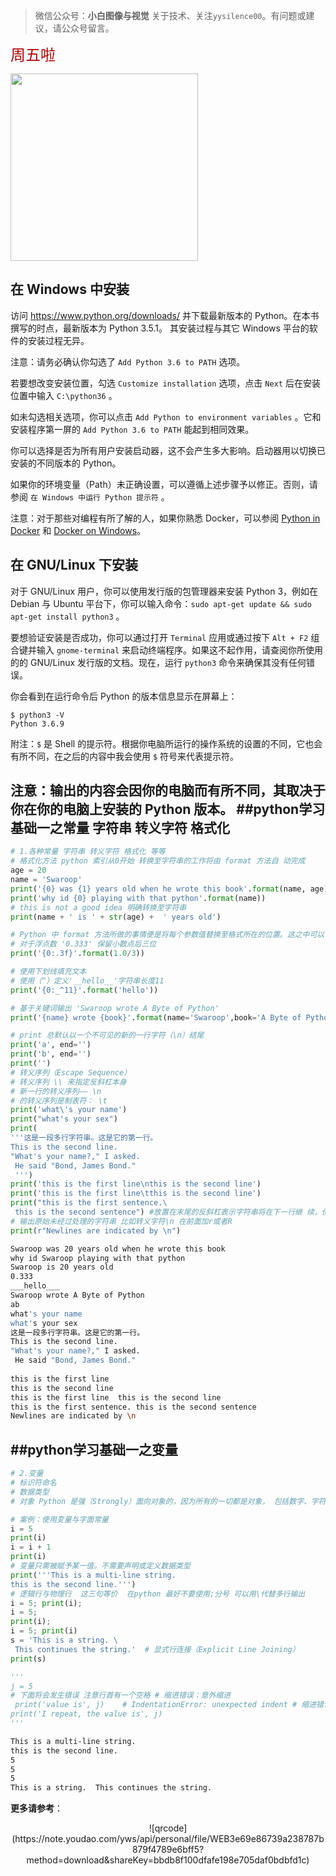 >微信公众号：**小白图像与视觉**
>关于技术、关注`yysilence00`。有问题或建议，请公众号留言。
>
<font color=blus size=5>周五啦</font>

<img src="https://timgsa.baidu.com/timg?image&quality=80&size=b9999_10000&sec=1573053527441&di=c2d5e893dd93a8cefef7ecf23426c07f&imgtype=0&src=http%3A%2F%2Fn.sinaimg.cn%2Fsinacn23%2F0%2Fw1200h1200%2F20180527%2F7b66-hcaquev1363380.jpg" width="300" hegiht="300" align=center/>

## 在 Windows 中安装

访问 https://www.python.org/downloads/ 并下载最新版本的 Python。在本书撰写的时点，最新版本为 Python 3.5.1。
其安装过程与其它 Windows 平台的软件的安装过程无异。

注意：请务必确认你勾选了 `Add Python 3.6 to PATH` 选项。

若要想改变安装位置，勾选 `Customize installation` 选项，点击 `Next` 后在安装位置中输入 `C:\python36` 。

如未勾选相关选项，你可以点击 `Add Python to environment variables` 。它和安装程序第一屏的 `Add Python 3.6 to PATH` 能起到相同效果。

你可以选择是否为所有用户安装启动器，这不会产生多大影响。启动器用以切换已安装的不同版本的 Python。

如果你的环境变量（Path）未正确设置，可以遵循上述步骤予以修正。否则，请参阅 `在 Windows 中运行 Python 提示符` 。

注意：对于那些对编程有所了解的人，如果你熟悉 Docker，可以参阅 [Python in Docker](https://hub.docker.com/_/python/) 和 [Docker on Windows](https://docs.docker.com/windows/)。

## 在 GNU/Linux 下安装

对于 GNU/Linux 用户，你可以使用发行版的包管理器来安装 Python 3，例如在 Debian 与 Ubuntu 平台下，你可以输入命令：`sudo apt-get update && sudo apt-get install python3` 。

要想验证安装是否成功，你可以通过打开 `Terminal` 应用或通过按下 `Alt + F2` 组合键并输入 `gnome-terminal` 来启动终端程序。如果这不起作用，请查阅你所使用的的 GNU/Linux 发行版的文档。现在，运行 `python3` 命令来确保其没有任何错误。

你会看到在运行命令后 Python 的版本信息显示在屏幕上：

<!-- 输出内容应与 book.json 中的 pythonVersion 变量相匹配-->
```
$ python3 -V
Python 3.6.9
```

附注：`$` 是 Shell 的提示符。根据你电脑所运行的操作系统的设置的不同，它也会有所不同，在之后的内容中我会使用 `$` 符号来代表提示符。

注意：输出的内容会因你的电脑而有所不同，其取决于你在你的电脑上安装的 Python 版本。
##python学习基础一之常量 字符串 转义字符 格式化
-----------------------------------------

```python
# 1.各种常量 字符串 转义字符 格式化 等等
# 格式化方法 python 索引从0开始 转换至字符串的工作将由 format 方法自 动完成
age = 20
name = 'Swaroop'
print('{0} was {1} years old when he wrote this book'.format(name, age))
print('why id {0} playing with that python'.format(name))
# this is not a good idea 明确转换至字符串
print(name + ' is ' + str(age) +  ' years old')

# Python 中 format 方法所做的事情便是将每个参数值替换至格式所在的位置。这之中可以有 更详细的格式
# 对于浮点数 '0.333' 保留小数点后三位
print('{0:.3f}'.format(1.0/3))

# 使用下划线填充文本
# 使用（^）定义'__hello__'字符串长度11
print('{0:_^11}'.format('hello'))

# 基于关键词输出 'Swaroop wrote A Byte of Python'
print('{name} wrote {book}'.format(name='Swaroop',book='A Byte of Python'))

# print 总默认以一个不可见的新的一行字符（\n）结尾
print('a', end='')
print('b', end='')
print('')
# 转义序列（Escape Sequence）
# 转义序列 \\ 来指定反斜杠本身
# 新一行的转义序列—— \n
# 的转义序列是制表符： \t
print('what\'s your name')
print("what's your sex")
print(
'''这是一段多行字符串。这是它的第一行。 
This is the second line. 
"What's your name?," I asked.
 He said "Bond, James Bond." 
 ''')
print('this is the first line\nthis is the second line')
print('this is the first line\tthis is the second line')
print("this is the first sentence.\
 this is the second sentence") #放置在末尾的反斜杠表示字符串将在下一行继 续，但不会添加新的一行
# 输出原始未经过处理的字符串 比如转义字符\n 在前面加r或者R
print(r"Newlines are indicated by \n")
```

```bash
Swaroop was 20 years old when he wrote this book
why id Swaroop playing with that python
Swaroop is 20 years old
0.333
___hello___
Swaroop wrote A Byte of Python
ab
what's your name
what's your sex
这是一段多行字符串。这是它的第一行。 
This is the second line. 
"What's your name?," I asked.
 He said "Bond, James Bond." 
 
this is the first line
this is the second line
this is the first line	this is the second line
this is the first sentence. this is the second sentence
Newlines are indicated by \n
```


##python学习基础一之变量
-----------------------------------------
```python
# 2.变量
# 标识符命名
# 数据类型
# 对象 Python 是强（Strongly）面向对象的，因为所有的一切都是对象， 包括数字、字符串与 函数。

# 案例：使用变量与字面常量
i = 5
print(i)
i = i + 1
print(i)
# 变量只需被赋予某一值。不需要声明或定义数据类型
print('''This is a multi-line string.
this is the second line.''')
# 逻辑行与物理行  这三句等价  在python 最好不要使用;分号 可以用\代替多行输出
i = 5; print(i);
i = 5;
print(i);
i = 5; print(i)
s = 'This is a string. \
 This continues the string.'  # 显式行连接（Explicit Line Joining）
print(s)

'''
j = 5
# 下面将会发生错误 注意行首有一个空格 # 缩进错误：意外缩进
 print('value is', j)    # IndentationError: unexpected indent # 缩进错误：意外缩进
print('I repeat, the value is', j)
'''
```

```bash
This is a multi-line string.
this is the second line.
5
5
5
This is a string.  This continues the string.
```


**更多请参考**：
<center>![qrcode](https://note.youdao.com/yws/api/personal/file/WEB3e69e86739a238787b879f4789e6bff5?method=download&shareKey=bbdb8f100dfafe198e705daf0bdbfd1c)</center>